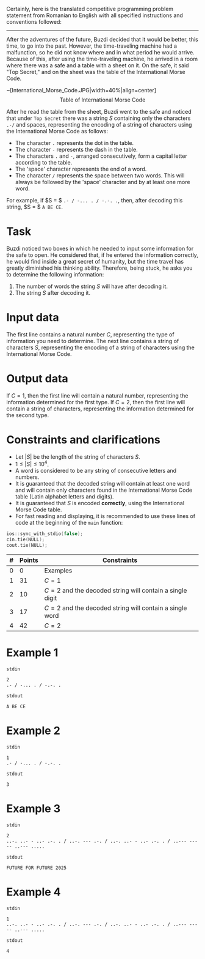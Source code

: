 Certainly, here is the translated competitive programming problem statement from Romanian to English with all specified instructions and conventions followed:

---

After the adventures of the future, Buzdi decided that it would be better, this time, to go into the past. However, the time-traveling machine had a malfunction, so he did not know where and in what period he would arrive. Because of this, after using the time-traveling machine, he arrived in a room where there was a safe and a table with a sheet on it. On the safe, it said "Top Secret," and on the sheet was the table of the International Morse Code.

~[International_Morse_Code.JPG|width=40%|align=center]
$$
\text{Table of International Morse Code}
$$

After he read the table from the sheet, Buzdi went to the safe and noticed that under `Top Secret` there was a string $S$ containing only the characters `.-/` and spaces, representing the encoding of a string of characters using the International Morse Code as follows:
* The character `.` represents the dot in the table.
* The character `-` represents the dash in the table.
* The characters `.` and `-`, arranged consecutively, form a capital letter according to the table.
* The 'space' character represents the end of a word.
* The character `/` represents the space between two words. This will always be followed by the 'space' character and by at least one more word.

For example, if $S = $ `.- / -... . / -.-. .`, then, after decoding this string, $S = $ `A BE CE`.

# Task

Buzdi noticed two boxes in which he needed to input some information for the safe to open. He considered that, if he entered the information correctly, he would find inside a great secret of humanity, but the time travel has greatly diminished his thinking ability. Therefore, being stuck, he asks you to determine the following information:
1) The number of words the string $S$ will have after decoding it.
2) The string $S$ after decoding it.

# Input data

The first line contains a natural number $C$, representing the type of information you need to determine. The next line contains a string of characters $S$, representing the encoding of a string of characters using the International Morse Code.

# Output data

If $C = 1$, then the first line will contain a natural number, representing the information determined for the first type.
If $C = 2$, then the first line will contain a string of characters, representing the information determined for the second type.

# Constraints and clarifications

* Let $|S|$ be the length of the string of characters $S$.
* $1 \leq |S| \leq 10^4$.
* A word is considered to be any string of consecutive letters and numbers.
* It is guaranteed that the decoded string will contain at least one word and will contain only characters found in the International Morse Code table (Latin alphabet letters and digits).
* It is guaranteed that $S$ is encoded **correctly**, using the International Morse Code table.
* For fast reading and displaying, it is recommended to use these lines of code at the beginning of the `main` function:  
```cpp
ios::sync_with_stdio(false);
cin.tie(NULL);
cout.tie(NULL);
```

| # | Points | Constraints |
| ---- | ---- | ---- |
| 0 | 0 | Examples |
| 1 | 31 | $C = 1$ |
| 2 | 10 | $C = 2$ and the decoded string will contain a single digit |
| 3 | 17 | $C = 2$ and the decoded string will contain a single word |
| 4 | 42 | $C = 2$ |

# Example 1

`stdin`
```
2
.- / -... . / -.-. .
```

`stdout`
```
A BE CE
```

# Example 2

`stdin`
```
1
.- / -... . / -.-. .
```

`stdout`
```
3
```

# Example 3

`stdin`
```
2
..-. ..- - ..- .-. . / ..-. --- .-. / ..-. ..- - ..- .-. . / ..--- ----- ..--- .....
```

`stdout`
```
FUTURE FOR FUTURE 2025
```

# Example 4

`stdin`
```
1
..-. ..- - ..- .-. . / ..-. --- .-. / ..-. ..- - ..- .-. . / ..--- ----- ..--- .....
```

`stdout`
```
4
